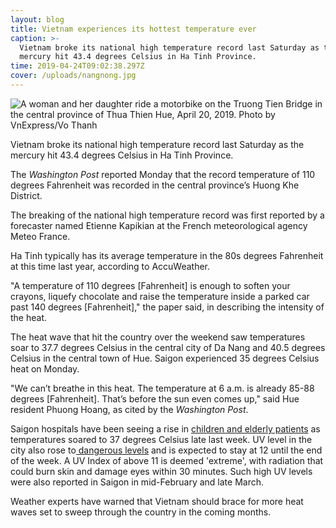 ```yaml
---
layout: blog
title: Vietnam experiences its hottest temperature ever
caption: >-
  Vietnam broke its national high temperature record last Saturday as the
  mercury hit 43.4 degrees Celsius in Ha Tinh Province.
time: 2019-04-24T09:02:38.297Z
cover: /uploads/nangnong.jpg
---
```

![A woman and her daughter ride a motorbike on the Truong Tien Bridge in the central province of Thua Thien Hue, April 20, 2019. Photo by VnExpress/Vo Thanh](/uploads/nangnong.jpg "A woman and her daughter ride a motorbike on the Truong Tien Bridge in the central province of Thua Thien Hue, April 20, 2019. Photo by VnExpress/Vo Thanh")

Vietnam broke its national high temperature record last Saturday as the mercury hit 43.4 degrees Celsius in Ha Tinh Province.

The _Washington Post_ reported Monday that the record temperature of 110 degrees Fahrenheit was recorded in the central province’s Huong Khe District.

The breaking of the national high temperature record was first reported by a forecaster named Etienne Kapikian at the French meteorological agency Meteo France.

Ha Tinh typically has its average temperature in the 80s degrees Fahrenheit at this time last year, according to AccuWeather.

"A temperature of 110 degrees \[Fahrenheit] is enough to soften your crayons, liquefy chocolate and raise the temperature inside a parked car past 140 degrees \[Fahrenheit]," the paper said, in describing the intensity of the heat.

The heat wave that hit the country over the weekend saw temperatures soar to 37.7 degrees Celsius in the central city of Da Nang and 40.5 degrees Celsius in the central town of Hue. Saigon experienced 35 degrees Celsius heat on Monday.

"We can’t breathe in this heat. The temperature at 6 a.m. is already 85-88 degrees \[Fahrenheit]. That’s before the sun even comes up," said Hue resident Phuong Hoang, as cited by the _Washington Post_.

Saigon hospitals have been seeing a rise in [children and elderly patients](https://e.vnexpress.net/news/news/more-kids-seniors-visit-saigon-hospitals-as-mercury-soars-3911212.html) as temperatures soared to 37 degrees Celsius late last week. UV level in the city also rose to[ dangerous levels](https://e.vnexpress.net/news/news/saigon-heat-wave-takes-uv-index-to-dangerous-levels-3911027.html) and is expected to stay at 12 until the end of the week. A UV Index of above 11 is deemed 'extreme', with radiation that could burn skin and damage eyes within 30 minutes. Such high UV levels were also reported in Saigon in mid-February and late March.

Weather experts have warned that Vietnam should brace for more heat waves set to sweep through the country in the coming months.

